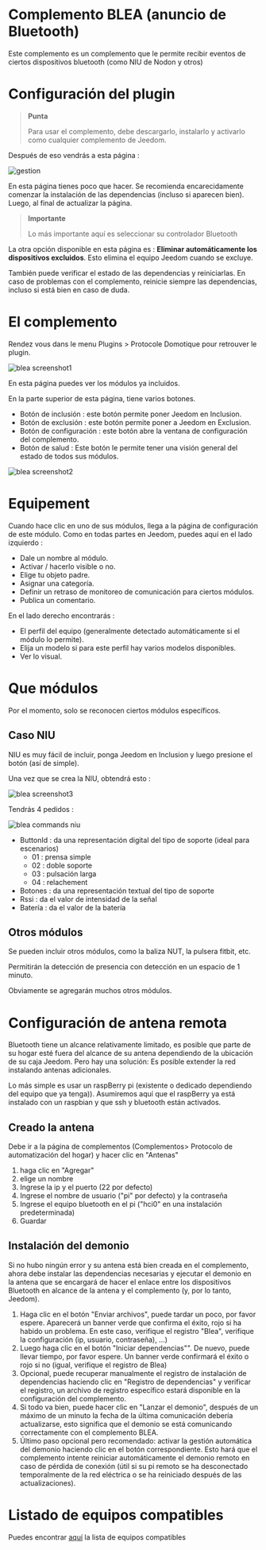 
# Complemento BLEA (anuncio de Bluetooth)

Este complemento es un complemento que le permite recibir eventos de ciertos dispositivos bluetooth (como NIU de Nodon y otros)

# Configuración del plugin

> **Punta**
>
> Para usar el complemento, debe descargarlo, instalarlo y activarlo como cualquier complemento de Jeedom.

Después de eso vendrás a esta página :

![gestion](./images/gestion.jpg)

En esta página tienes poco que hacer. Se recomienda encarecidamente comenzar la instalación de las dependencias (incluso si aparecen bien). Luego, al final de actualizar la página.

> **Importante**
>
> Lo más importante aquí es seleccionar su controlador Bluetooth

La otra opción disponible en esta página es : **Eliminar automáticamente los dispositivos excluidos**. Esto elimina el equipo Jeedom cuando se excluye.

También puede verificar el estado de las dependencias y reiniciarlas. En caso de problemas con el complemento, reinicie siempre las dependencias, incluso si está bien en caso de duda.

# El complemento

Rendez vous dans le menu Plugins &gt; Protocole Domotique pour retrouver le plugin.

![blea screenshot1](./images/blea_screenshot1.jpg)

En esta página puedes ver los módulos ya incluidos.

En la parte superior de esta página, tiene varios botones.

- Botón de inclusión : este botón permite poner Jeedom en Inclusion.
- Botón de exclusión : este botón permite poner a Jeedom en Exclusion.
- Botón de configuración : este botón abre la ventana de configuración del complemento.
- Botón de salud : Este botón le permite tener una visión general del estado de todos sus módulos.

![blea screenshot2](./images/blea_screenshot2.jpg)

# Equipement

Cuando hace clic en uno de sus módulos, llega a la página de configuración de este módulo. Como en todas partes en Jeedom, puedes aquí en el lado izquierdo :

- Dale un nombre al módulo.
- Activar / hacerlo visible o no.
- Elige tu objeto padre.
- Asignar una categoría.
- Definir un retraso de monitoreo de comunicación para ciertos módulos.
- Publica un comentario.

En el lado derecho encontrarás :

- El perfil del equipo (generalmente detectado automáticamente si el módulo lo permite).
- Elija un modelo si para este perfil hay varios modelos disponibles.
- Ver lo visual.

# Que módulos

Por el momento, solo se reconocen ciertos módulos específicos.

## Caso NIU

NIU es muy fácil de incluir, ponga Jeedom en Inclusion y luego presione el botón (así de simple).

Una vez que se crea la NIU, obtendrá esto :

![blea screenshot3](./images/blea_screenshot3.jpg)

Tendrás 4 pedidos :

![blea commands niu](./images/blea_commands_niu.jpg)

- ButtonId : da una representación digital del tipo de soporte (ideal para escenarios)
  - 01 : prensa simple
  - 02 : doble soporte
  - 03 : pulsación larga
  - 04 : relachement
- Botones : da una representación textual del tipo de soporte
- Rssi : da el valor de intensidad de la señal
- Batería : da el valor de la batería

## Otros módulos

Se pueden incluir otros módulos, como la baliza NUT, la pulsera fitbit, etc.

Permitirán la detección de presencia con detección en un espacio de 1 minuto.

Obviamente se agregarán muchos otros módulos.

# Configuración de antena remota

Bluetooth tiene un alcance relativamente limitado, es posible que parte de su hogar esté fuera del alcance de su antena dependiendo de la ubicación de su caja Jeedom.
Pero hay una solución: Es posible extender la red instalando antenas adicionales.

Lo más simple es usar un raspBerry pi (existente o dedicado dependiendo del equipo que ya tenga)). Asumiremos aquí que el raspBerry ya está instalado con un raspbian y que ssh y bluetooth están activados.

## Creado la antena

Debe ir a la página de complementos (Complementos> Protocolo de automatización del hogar) y hacer clic en "Antenas"

1) haga clic en "Agregar"
2) elige un nombre
3) Ingrese la ip y el puerto (22 por defecto)
4) Ingrese el nombre de usuario ("pi" por defecto) y la contraseña
5) Ingrese el equipo bluetooth en el pi ("hci0" en una instalación predeterminada)
6) Guardar

## Instalación del demonio

Si no hubo ningún error y su antena está bien creada en el complemento, ahora debe instalar las dependencias necesarias y ejecutar el demonio en la antena que se encargará de hacer el enlace entre los dispositivos Bluetooth en alcance de la antena y el complemento (y, por lo tanto, Jeedom).

1) Haga clic en el botón "Enviar archivos", puede tardar un poco, por favor espere. Aparecerá un banner verde que confirma el éxito, rojo si ha habido un problema. En este caso, verifique el registro "Blea", verifique la configuración (ip, usuario, contraseña), ...)
2) Luego haga clic en el botón "Iniciar dependencias"". De nuevo, puede llevar tiempo, por favor espere. Un banner verde confirmará el éxito o rojo si no (igual, verifique el registro de Blea)
3) Opcional, puede recuperar manualmente el registro de instalación de dependencias haciendo clic en "Registro de dependencias" y verificar el registro, un archivo de registro específico estará disponible en la configuración del complemento.
4) Si todo va bien, puede hacer clic en "Lanzar el demonio", después de un máximo de un minuto la fecha de la última comunicación debería actualizarse, esto significa que el demonio se está comunicando correctamente con el complemento BLEA.
5) Último paso opcional pero recomendado: activar la gestión automática del demonio haciendo clic en el botón correspondiente. Esto hará que el complemento intente reiniciar automáticamente el demonio remoto en caso de pérdida de conexión (útil si su pi remoto se ha desconectado temporalmente de la red eléctrica o se ha reiniciado después de las actualizaciones).


# Listado de equipos compatibles

Puedes encontrar [aquí](https://doc.jeedom.com/es_ES/blea/equipement.compatible) la lista de equipos compatibles
